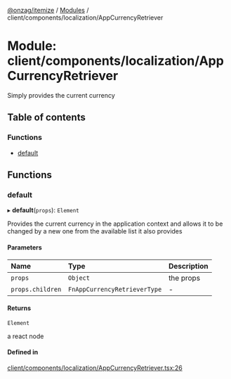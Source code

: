 [@onzag/itemize](../README.md) / [Modules](../modules.md) / client/components/localization/AppCurrencyRetriever

# Module: client/components/localization/AppCurrencyRetriever

Simply provides the current currency

## Table of contents

### Functions

- [default](client_components_localization_AppCurrencyRetriever.md#default)

## Functions

### default

▸ **default**(`props`): `Element`

Provides the current currency in the application context and allows
it to be changed by a new one from the available list it also provides

#### Parameters

| Name | Type | Description |
| :------ | :------ | :------ |
| `props` | `Object` | the props |
| `props.children` | `FnAppCurrencyRetrieverType` | - |

#### Returns

`Element`

a react node

#### Defined in

[client/components/localization/AppCurrencyRetriever.tsx:26](https://github.com/onzag/itemize/blob/5c2808d3/client/components/localization/AppCurrencyRetriever.tsx#L26)
